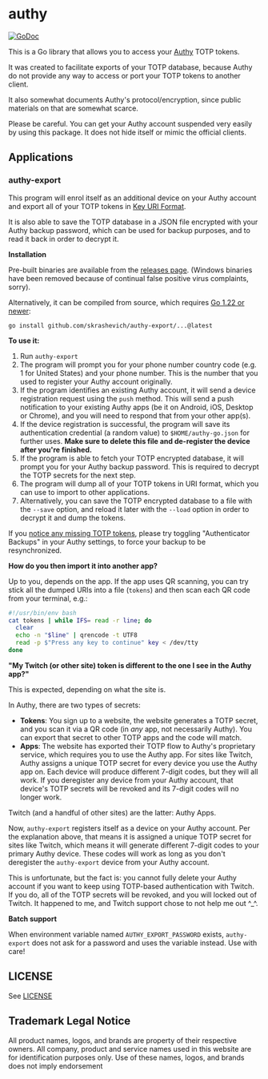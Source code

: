 # authy


[![GoDoc](https://godoc.org/github.com/skrashevich/authy-export?status.svg)](https://godoc.org/github.com/skrashevich/authy-export)

This is a Go library that allows you to access your [Authy](https://authy.com) TOTP tokens.

It was created to facilitate exports of your TOTP database, because Authy do not provide any way to access or port your TOTP tokens to another client.

It also somewhat documents Authy's protocol/encryption, since public materials on that are somewhat scarce.

Please be careful. You can get your Authy account suspended very easily by using this package. It does not hide itself or mimic the official clients.

## Applications

### authy-export
This program will enrol itself as an additional device on your Authy account and export all of your TOTP tokens in [Key URI Format](https://github.com/google/google-authenticator/wiki/Key-Uri-Format).

It is also able to save the TOTP database in a JSON file encrypted with your Authy backup password, which can be used for backup purposes, and to read it back in order to decrypt it.

**Installation**

Pre-built binaries are available from the [releases page](https://github.com/skrashevich/authy-export/releases). (Windows binaries have been removed because of continual false positive virus complaints, sorry).

Alternatively, it can be compiled from source, which requires [Go 1.22 or newer](https://golang.org/doc/install):

```shell
go install github.com/skrashevich/authy-export/...@latest
```

**To use it:**

1. Run `authy-export`
2. The program will prompt you for your phone number country code (e.g. 1 for United States) and your phone number. This is the number that you used to register your Authy account originally.
3. If the program identifies an existing Authy account, it will send a device registration request using the `push` method. This will send a push notification to your existing Authy apps (be it on Android, iOS, Desktop or Chrome), and you will need to respond that from your other app(s).
4. If the device registration is successful, the program will save its authentication credential (a random value) to `$HOME/authy-go.json` for further uses. **Make sure to delete this file and de-register the device after you're finished.**
5. If the program is able to fetch your TOTP encrypted database, it will prompt you for your Authy backup password. This is required to decrypt the TOTP secrets for the next step. 
6. The program will dump all of your TOTP tokens in URI format, which you can use to import to other applications.
7. Alternatively, you can save the TOTP encrypted database to a file with the `--save` option, and reload it later with the `--load` option in order to decrypt it and dump the tokens.

If you [notice any missing TOTP tokens](https://github.com/skrashevich/authy-export/issues/1#issuecomment-516187701), please try toggling "Authenticator Backups" in your Authy settings, to force your backup to be resynchronized.

**How do you then import it into another app?**

Up to you, depends on the app. If the app uses QR scanning, you can try stick all the dumped URIs into a file (`tokens`) and then scan each QR code from your terminal, e.g.:

```bash
#!/usr/bin/env bash
cat tokens | while IFS= read -r line; do
  clear
  echo -n "$line" | qrencode -t UTF8
  read -p $"Press any key to continue" key < /dev/tty
done
```

**"My Twitch (or other site) token is different to the one I see in the Authy app?"**

This is expected, depending on what the site is. 

In Authy, there are two types of secrets:

- **Tokens**: You sign up to a website, the website generates a TOTP secret, and you scan it via a QR code (in *any* app, not necessarily Authy). You can export that secret to other TOTP apps and the code will match.
- **Apps**: The website has exported their TOTP flow to Authy's proprietary service, which requires you to use the Authy app. For sites like Twitch, Authy assigns a unique TOTP secret for every device you use the Authy app on. Each device will produce different 7-digit codes, but they will all work. If you deregister any device from your Authy account, that device's TOTP secrets will be revoked and its 7-digit codes will no longer work.

Twitch (and a handful of other sites) are the latter: Authy Apps.

Now, `authy-export` registers itself as a device on your Authy account. Per the explanation above, that means it is assigned a unique TOTP secret for sites like Twitch, which means it will generate different 7-digit codes to your primary Authy device. These codes will work as long as you don't deregister the `authy-export` device from your Authy account.

This is unfortunate, but the fact is: you cannot fully delete your Authy account if you want to keep using TOTP-based authentication with Twitch. If you do, all of the TOTP secrets will be revoked, and you will locked out of Twitch. It happened to me, and Twitch support chose to not help me out ^_^.

**Batch support**

When environment variable named `AUTHY_EXPORT_PASSWORD` exists, `authy-export` does not ask for a password and uses the variable instead. Use with care!

## LICENSE

See [LICENSE](LICENSE)

## Trademark Legal Notice

All product names, logos, and brands are property of their respective owners. All company, product and service names used in this website are for identification purposes only. Use of these names, logos, and brands does not imply endorsement
